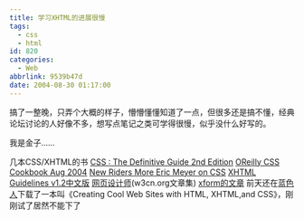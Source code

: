 ```yaml
---
title: 学习XHTML的进展很慢
tags:
  - css
  - html
id: 820
categories:
  - Web
abbrlink: 9539b47d
date: 2004-08-30 01:17:00
---
```


搞了一整晚，只弄个大概的样子，懵懵懂懂知道了一点，但很多还是搞不懂，经典论坛讨论的人好像不多，想写点笔记之类可学得很慢，似乎没什么好写的。

我是金子&hellip;&hellip;

几本CSS/XHTML的书
[CSS : The Definitive Guide 2nd Edition](http://www2.fixdown.com/soft/15552.htm)
[OReilly CSS Cookbook Aug 2004](http://www2.fixdown.com/soft/19876.htm)
[New Riders More Eric Meyer on CSS](http://www2.fixdown.com/soft/17587.htm)
[XHTML Guidelines v1.2中文版](http://ncsp.forum.nokia.com/download/?asset_id=11739)
[网页设计师](http://www.w3cn.org/resource/down/2004/w3cn1.0_gb2312.chm)(w3cn.org文章集)
[xform的文章](http://bbs.xml.org.cn/uploadImages/200311518402738187.pdf)
前天还在[蓝色人](http://www.blueren.net/)下载了一本叫《Creating Cool Web Sites with HTML, XHTML,and CSS》，刚刚试了居然不能下了
